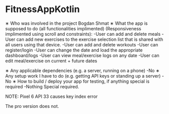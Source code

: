 # FitnessAppKotlin


∗ Who was involved in the project
Bogdan Shmat
∗ What the app is supposed to do (all functionalities implimented) (Responsiveness implimented using scroll and constraints):
-User can add and delete meals 
-User can add new exercises to the exercise selection list that is shared with all users using that device. 
-User can add and delete workouts
-User can register/login
-User can change the date and load the appropriate dashboard/logs
-User can view meal/exercise logs on any date
-User can edit meal/exercise on current + future dates

∗ Any applicable dependencies (e.g. a server, running on a phone)
-No
∗ Any setup work I have to do (e.g. getting API keys or standing up a server)
-No
∗ How to build / deploy your app for testing, if anything special is required
-Nothing Special required.



NOTE:
Pixel 6 API 33 causes key index error 

The pro version does not.
